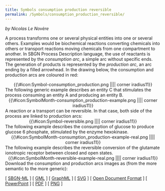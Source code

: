 ```yaml
---
title: Symbols consumption production reversible
permalink: /Symbols/consumption_production_reversible/
---
```


*by Nicolas Le Novère*

A process transforms one or several physical entities into one or several others. Examples would be biochemical reactions converting chemicals into others or transport reactions moving chemicals from one compartment to another. In SBGN Process Description language, the use of reactants is represented by the *consumption arc*, a simple arc without specific ends. The generation of products is represented by the *production arc*, an arc ending by a filled arrowhead. In the drawing below, the consumption and production arcs are coloured in red:

<center>
{{\#icon:Symbol-consumption_production.png |||| corner iradius11}}

</center>
The following generic example describes an entity C that stimulates the process consuming an entity A and producing an entity B.

<center>
{{\#icon:SymbolMonth-consumption_production-example.png |||| corner iradius11}}

</center>
A reaction or a transport can be reversible. In that case, both side of the process are linked to production arcs:

<center>
{{\#icon:Symbol-reversible.png |||| corner iradius11}}

</center>
The following example describes the consumption of glucose to produce glucose 6 phosphate, stimulated by the enzyme hexokinase.

<center>
{{\#icon:SymbolMonth-consumption_production-example-real.png |||| corner iradius11}}

</center>
The following example describes the reversible conversion of the glutamate ionotropic receptor between closed and open states.

<center>
{{\#icon:SymbolMonth-reversible-example-real.png |||| corner iradius11}}

</center>
Download the consumption and production arcs images as (from the more semantic to the more generic):

\[ [SBGN-ML](/media:Symbol-consumption_production.sbgn "wikilink") \] \[ [GML](/media:Symbol-consumption_production.gml "wikilink") \] \[ [GraphML](/media:Symbol-consumption_production.graphml "wikilink") \] \[ [SVG](/media:Symbol-consumption_production.svg "wikilink") \] \[ [Open Document Format](/media:Symbol-consumption_production.odp "wikilink") \] \[ [PowerPoint](/media:Symbol-consumption_production.ppt "wikilink") \] \[ [PDF](/media:Symbol-consumption_production.pdf "wikilink") \] \[ [PNG](/media:Symbol-consumption_production.png "wikilink") \]
